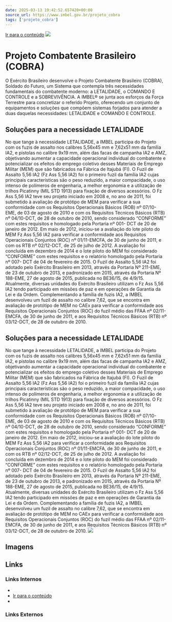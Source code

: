 ```yaml
---
date: 2025-03-13 19:42:52.657420+00:00
source_url: https://www.imbel.gov.br/projeto_cobra
tags: ['projeto_cobra']
---
```


[](https://www.imbel.gov.br/projeto_cobra)
[Ir para o conteúdo](https://www.imbel.gov.br/projeto_cobra#conteudo)
![](https://www.imbel.gov.br/assets/img/produtos/projeto-cobra-soldado-do-futuro3.png)
#  Projeto Combatente Brasileiro (COBRA)
O Exército Brasileiro desenvolve o Projeto Combatente Brasileiro (COBRA), Soldado do Futuro, um Sistema que contempla três necessidades fundamentais do combatente moderno: a LETALIDADE, o COMANDO E CONTROLE e a SOBREVIVÊNCIA. A IMBEL® se junta aos esforços da Força Terrestre para concretizar o referido Projeto, oferecendo um conjunto de equipamentos e soluções que compõem sistemas forjados para atender a duas daquelas necessidades: LETALIDADE e COMANDO E CONTROLE.
## Soluções para a necessidade LETALIDADE
No que tange à necessidade LETALIDADE, a IMBEL participa do Projeto com os fuzis de assalto nos calibres 5,56x45 mm e 7,62x51 mm da família IA2, e pistolas no calibre 9x19 mm, além das facas de campanha IA2 e AMZ, objetivando aumentar a capacidade operacional individual do combatente e potencializar os efeitos do emprego coletivo desses Materiais de Emprego Militar (MEM) que são fabricados na Fábrica de Itajubá (FI).
O Fuzil de Assalto 5,56 IA2 (Fz Ass 5,56 IA2) foi o primeiro fuzil da família IA2 cujas principais características são o peso reduzido, a maior compacidade, o uso intenso de polímeros de engenharia, a melhor ergonomia e a utilização de trilhos Picatinny (MIL STD 1913) para fixação de diversos acessórios.
O Fz Ass 5,56 IA2 teve seu projeto iniciado em 2008 e, no ano de 2011, foi submetido à avaliação de protótipo de MEM para verificar a sua conformidade com os Requisitos Operacionais Básicos (ROB) nº 07/10-EME, de 03 de agosto de 2010 e com os Requisitos Técnicos Básicos (RTB) nº 04/10-DCT, de 28 de outubro de 2010, sendo considerado “CONFORME” com estes requisitos e homologado pela Portaria nº 001- DCT de 20 de janeiro de 2012.
Em maio de 2012, iniciou-se a avaliação do lote piloto do MEM Fz Ass 5,56 IA2 para verificar a conformidade aos Requisitos Operacionais Conjuntos (ROC) nº 01/11-EMCFA, de 30 de junho de 2011, e com os RTB nº 02/12-DCT, de 25 de julho de 2012. A avaliação foi concluída em dezembro de 2014 e o lote piloto do MEM foi considerado “CONFORME” com estes requisitos e o relatório homologado pela Portaria nº 007- DCT de 04 de fevereiro de 2015.
O Fuzil de Assalto 5,56 IA2 foi adotado pelo Exército Brasileiro em 2013, através da Portaria Nº 211-EME, de 23 de outubro de 2013, e padronizado em 2015, através da Portaria Nº 188-EME, 27 de agosto de 2015, publicada no BE36/15, de 4/9/15.
Atualmente, diversas unidades do Exército Brasileiro utilizam o Fz Ass 5,56 IA2 tendo participado em missões de paz e em operações de Garantia da Lei e da Ordem.
Complementando a família de fuzis IA2, a IMBEL desenvolveu um fuzil de assalto no calibre 7,62, que se encontra em avaliação de protótipo de MEM no CAEx para verificar a conformidade aos Requisitos Operacionais Conjuntos (ROC) do fuzil médio das FFAA nº 02/11-EMCFA, de 30 de junho de 2011, e aos Requisitos Técnicos Básicos (RTB) nº 03/12-DCT, de 28 de outubro de 2010.
## Soluções para a necessidade LETALIDADE
No que tange à necessidade LETALIDADE, a IMBEL participa do Projeto com os fuzis de assalto nos calibres 5,56x45 mm e 7,62x51 mm da família IA2, e pistolas no calibre 9x19 mm, além das facas de campanha IA2 e AMZ, objetivando aumentar a capacidade operacional individual do combatente e potencializar os efeitos do emprego coletivo desses Materiais de Emprego Militar (MEM) que são fabricados na Fábrica de Itajubá (FI).
O Fuzil de Assalto 5,56 IA2 (Fz Ass 5,56 IA2) foi o primeiro fuzil da família IA2 cujas principais características são o peso reduzido, a maior compacidade, o uso intenso de polímeros de engenharia, a melhor ergonomia e a utilização de trilhos Picatinny (MIL STD 1913) para fixação de diversos acessórios.
O Fz Ass 5,56 IA2 teve seu projeto iniciado em 2008 e, no ano de 2011, foi submetido à avaliação de protótipo de MEM para verificar a sua conformidade com os Requisitos Operacionais Básicos (ROB) nº 07/10-EME, de 03 de agosto de 2010 e com os Requisitos Técnicos Básicos (RTB) nº 04/10-DCT, de 28 de outubro de 2010, sendo considerado “CONFORME” com estes requisitos e homologado pela Portaria nº 001- DCT de 20 de janeiro de 2012.
Em maio de 2012, iniciou-se a avaliação do lote piloto do MEM Fz Ass 5,56 IA2 para verificar a conformidade aos Requisitos Operacionais Conjuntos (ROC) nº 01/11-EMCFA, de 30 de junho de 2011, e com os RTB nº 02/12-DCT, de 25 de julho de 2012. A avaliação foi concluída em dezembro de 2014 e o lote piloto do MEM foi considerado “CONFORME” com estes requisitos e o relatório homologado pela Portaria nº 007- DCT de 04 de fevereiro de 2015.
O Fuzil de Assalto 5,56 IA2 foi adotado pelo Exército Brasileiro em 2013, através da Portaria Nº 211-EME, de 23 de outubro de 2013, e padronizado em 2015, através da Portaria Nº 188-EME, 27 de agosto de 2015, publicada no BE36/15, de 4/9/15.
Atualmente, diversas unidades do Exército Brasileiro utilizam o Fz Ass 5,56 IA2 tendo participado em missões de paz e em operações de Garantia da Lei e da Ordem.
Complementando a família de fuzis IA2, a IMBEL desenvolveu um fuzil de assalto no calibre 7,62, que se encontra em avaliação de protótipo de MEM no CAEx para verificar a conformidade aos Requisitos Operacionais Conjuntos (ROC) do fuzil médio das FFAA nº 02/11-EMCFA, de 30 de junho de 2011, e aos Requisitos Técnicos Básicos (RTB) nº 03/12-DCT, de 28 de outubro de 2010.
![](https://www.imbel.gov.br/assets/img/produtos/sistema-combatente-brasileiro.jpg)
[ ](https://www.imbel.gov.br/projeto_cobra#home)


## Imagens



## Links

### Links Internos

- [](https://www.imbel.gov.br/projeto_cobra)
- [Ir para o conteúdo](https://www.imbel.gov.br/projeto_cobra#conteudo)
- [](https://www.imbel.gov.br/projeto_cobra#home)

### Links Externos


